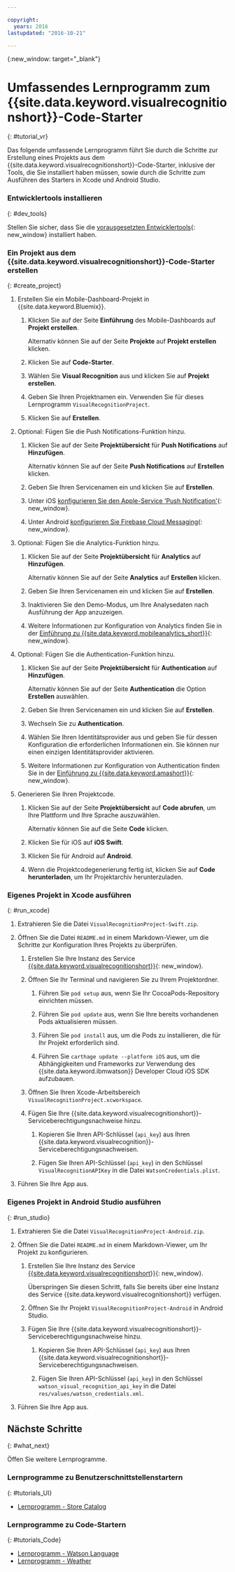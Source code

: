 ```yaml
---

copyright:
  years: 2016
lastupdated: "2016-10-21"

---
```

{:new_window: target="_blank"}

# Umfassendes Lernprogramm zum {{site.data.keyword.visualrecognitionshort}}-Code-Starter
{: #tutorial_vr}

Das folgende umfassende Lernprogramm führt Sie durch die Schritte zur Erstellung eines Projekts aus dem {{site.data.keyword.visualrecognitionshort}}-Code-Starter, inklusive der Tools, die Sie installiert haben müssen, sowie durch die Schritte zum Ausführen des Starters in Xcode und Android Studio.


### Entwicklertools installieren
{: #dev_tools}

Stellen Sie sicher, dass Sie die [vorausgesetzten Entwicklertools](get_code.html#prereq-dev-tools){: new_window} installiert haben.


### Ein Projekt aus dem {{site.data.keyword.visualrecognitionshort}}-Code-Starter erstellen
{: #create_project}

1. Erstellen Sie ein Mobile-Dashboard-Projekt in {{site.data.keyword.Bluemix}}.

   1. Klicken Sie auf der Seite **Einführung** des Mobile-Dashboards auf **Projekt erstellen**.

      Alternativ können Sie auf der Seite **Projekte** auf **Projekt erstellen** klicken.

   2. Klicken Sie auf **Code-Starter**.

   3. Wählen Sie **Visual Recognition** aus und klicken Sie auf **Projekt erstellen**.

   4. Geben Sie Ihren Projektnamen ein. Verwenden Sie für dieses Lernprogramm `VisualRecognitionProject`.
   
   5. Klicken Sie auf **Erstellen**.

2. Optional: Fügen Sie die Push Notifications-Funktion hinzu.

   1. Klicken Sie auf der Seite **Projektübersicht** für **Push Notifications** auf **Hinzufügen**.

      Alternativ können Sie auf der Seite **Push Notifications** auf **Erstellen** klicken.

   2. Geben Sie Ihren Servicenamen ein und klicken Sie auf **Erstellen**.

   3. Unter iOS [konfigurieren Sie den Apple-Service 'Push Notification'](/docs/services/mobilepush/t_push_provider_ios.html){: new_window}.

   4. Unter Android [konfigurieren Sie Firebase Cloud Messaging](/docs/services/mobilepush/t_push_provider_android.html){: new_window}.
   
3. Optional: Fügen Sie die Analytics-Funktion hinzu.

   1. Klicken Sie auf der Seite **Projektübersicht** für **Analytics** auf **Hinzufügen**.

      Alternativ können Sie auf der Seite **Analytics** auf **Erstellen** klicken.

   2. Geben Sie Ihren Servicenamen ein und klicken Sie auf **Erstellen**.
   
   3. Inaktivieren Sie den Demo-Modus, um Ihre Analysedaten nach Ausführung der App anzuzeigen.
   
   4. Weitere Informationen zur Konfiguration von Analytics finden Sie in der [Einführung zu {{site.data.keyword.mobileanalytics_short}}](/docs/services/mobileanalytics/index.html){: new_window}.
  
4. Optional: Fügen Sie die Authentication-Funktion hinzu.

   1. Klicken Sie auf der Seite **Projektübersicht** für **Authentication** auf **Hinzufügen**.

      Alternativ können Sie auf der Seite **Authentication** die Option **Erstellen** auswählen.

   2. Geben Sie Ihren Servicenamen ein und klicken Sie auf **Erstellen**.
   
   3. Wechseln Sie zu **Authentication**.
   
   4. Wählen Sie Ihren Identitätsprovider aus und geben Sie für dessen Konfiguration die erforderlichen Informationen ein. Sie können nur einen einzigen Identitätsprovider aktivieren.

   5. Weitere Informationen zur Konfiguration von Authentication finden Sie in der [Einführung zu {{site.data.keyword.amashort}}](/docs/services/mobileaccess/index.html){: new_window}.

5. Generieren Sie Ihren Projektcode.

   1. Klicken Sie auf der Seite **Projektübersicht** auf **Code abrufen**, um Ihre Plattform und Ihre Sprache auszuwählen.
   
      Alternativ können Sie auf die Seite **Code** klicken.
      
   2. Klicken Sie für iOS auf **iOS Swift**.
   
   3. Klicken Sie für Android auf **Android**.
   
   4. Wenn die Projektcodegenerierung fertig ist, klicken Sie auf **Code herunterladen**, um Ihr Projektarchiv herunterzuladen.


### Eigenes Projekt in Xcode ausführen
{: #run_xcode}

1. Extrahieren Sie die Datei `VisualRecognitionProject-Swift.zip`.

2. Öffnen Sie die Datei `README.md` in einem Markdown-Viewer, um die Schritte zur Konfiguration Ihres Projekts zu überprüfen.

   1. Erstellen Sie Ihre Instanz des Service [{{site.data.keyword.visualrecognitionshort}}](https://console.{DomainName}/catalog/services/visual-recognition/){: new_window}.
   
   2. Öffnen Sie Ihr Terminal und navigieren Sie zu Ihrem Projektordner.
   
      1. Führen Sie `pod setup` aus, wenn Sie Ihr CocoaPods-Repository einrichten müssen.
      
      2. Führen Sie `pod update` aus, wenn Sie Ihre bereits vorhandenen Pods aktualisieren müssen.
      
      3. Führen Sie `pod install` aus, um die Pods zu installieren, die für Ihr Projekt erforderlich sind.
      
      4. Führen Sie `carthage update --platform iOS` aus, um die Abhängigkeiten und Frameworks zur Verwendung des {{site.data.keyword.ibmwatson}} Developer Cloud iOS SDK aufzubauen.
      
   3. Öffnen Sie Ihren Xcode-Arbeitsbereich `VisualRecognitionProject.xcworkspace`.
   
   4. Fügen Sie Ihre {{site.data.keyword.visualrecognitionshort}}-Serviceberechtigungsnachweise hinzu.
   
      1. Kopieren Sie Ihren API-Schlüssel (`api_key`) aus Ihren {{site.data.keyword.visualrecognition}}-Serviceberechtigungsnachweisen.
      
      2. Fügen Sie Ihren API-Schlüssel (`api_key`) in den Schlüssel `VisualRecognitionAPIKey` in die Datei `WatsonCredentials.plist`.
      
3. Führen Sie Ihre App aus.


### Eigenes Projekt in Android Studio ausführen
{: #run_studio}

1. Extrahieren Sie die Datei `VisualRecognitionProject-Android.zip`.

2. Öffnen Sie die Datei `README.md` in einem Markdown-Viewer, um Ihr Projekt zu konfigurieren.

   1. Erstellen Sie Ihre Instanz des Service [{{site.data.keyword.visualrecognitionshort}}](https://console.{DomainName}/catalog/services/visual-recognition/){: new_window}.
   
      Überspringen Sie diesen Schritt, falls Sie bereits über eine Instanz des Service {{site.data.keyword.visualrecognitionshort}} verfügen.
   
   2. Öffnen Sie Ihr Projekt `VisualRecognitionProject-Android` in Android Studio.
   
   4. Fügen Sie Ihre {{site.data.keyword.visualrecognitionshort}}-Serviceberechtigungsnachweise hinzu.
   
      1. Kopieren Sie Ihren API-Schlüssel (`api_key`) aus Ihren {{site.data.keyword.visualrecognitionshort}}-Serviceberechtigungsnachweisen.
      
      2. Fügen Sie Ihren API-Schlüssel (`api_key`) in den Schlüssel `watson_visual_recognition_api_key` in die Datei `res/values/watson_credentials.xml`.
      
3. Führen Sie Ihre App aus.


## Nächste Schritte
{: #what_next}

Öffen Sie weitere Lernprogramme.


### Lernprogramme zu Benutzerschnittstellenstartern
{: #tutorials_UI}

* [Lernprogramm - Store Catalog](tutorial_store_catalog.html)


### Lernprogramme zu Code-Startern
{: #tutorials_Code}

* [Lernprogramm - Watson Language](tutorial_watson_language.html)
* [Lernprogramm - Weather](tutorial_weather.html)
